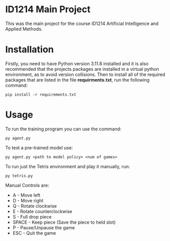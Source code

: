 # ID1214 Main Project

This was the main project for the course ID1214 Artificial Intelligence and Applied Methods.

# Installation

Firstly, you need to have Python version 3.11.8 installed and it is also recommended that the projects packages are installed in a virtual python environment, as to avoid version collisions. Then to install all of the required packages that are listed in the file **requirments.txt**, run the following command:

    pip install -r requirements.txt

# Usage

To run the training program you can use the command:

    py agent.py

To test a pre-trained model use:

    py agent.py <path to model policy> <num of games>

To run just the Tetris environment and play it manually, run:

    py tetris.py

Manual Controls are:

- A - Move left
- D - Move right
- Q - Rotate clockwise
- E - Rotate counterclockwise
- S - Full drop piece
- SPACE - Keep piece (Save the piece to held slot)
- P - Pause/Unpause the game
- ESC - Quit the game
